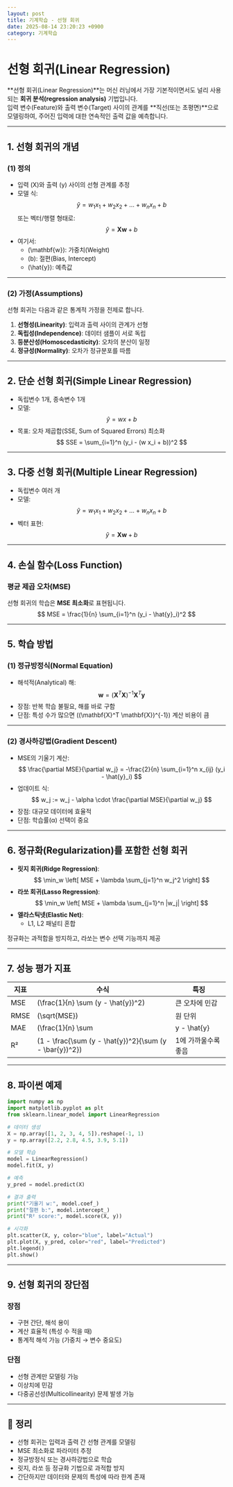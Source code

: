 ```yaml
---
layout: post
title: 기계학습 - 선형 회귀
date: 2025-08-14 23:20:23 +0900
category: 기계학습
---
```

# 선형 회귀(Linear Regression)

**선형 회귀(Linear Regression)**는 머신 러닝에서 가장 기본적이면서도 널리 사용되는 **회귀 분석(regression analysis)** 기법입니다.  
입력 변수(Feature)와 출력 변수(Target) 사이의 관계를 **직선(또는 초평면)**으로 모델링하여, 주어진 입력에 대한 연속적인 출력 값을 예측합니다.

---

## 1. 선형 회귀의 개념

### (1) 정의
- 입력 \(X\)와 출력 \(y\) 사이의 선형 관계를 추정
- 모델 식:
$$
\hat{y} = w_1 x_1 + w_2 x_2 + \dots + w_n x_n + b
$$
또는 벡터/행렬 형태로:
$$
\hat{y} = \mathbf{X} \mathbf{w} + b
$$
- 여기서:
  - \(\mathbf{w}\): 가중치(Weight)
  - \(b\): 절편(Bias, Intercept)
  - \(\hat{y}\): 예측값

---

### (2) 가정(Assumptions)
선형 회귀는 다음과 같은 통계적 가정을 전제로 합니다.
1. **선형성(Linearity)**: 입력과 출력 사이의 관계가 선형
2. **독립성(Independence)**: 데이터 샘플이 서로 독립
3. **등분산성(Homoscedasticity)**: 오차의 분산이 일정
4. **정규성(Normality)**: 오차가 정규분포를 따름

---

## 2. 단순 선형 회귀(Simple Linear Regression)

- 독립변수 1개, 종속변수 1개
- 모델:
$$
\hat{y} = w x + b
$$
- 목표: 오차 제곱합(SSE, Sum of Squared Errors) 최소화
$$
SSE = \sum_{i=1}^n (y_i - (w x_i + b))^2
$$

---

## 3. 다중 선형 회귀(Multiple Linear Regression)

- 독립변수 여러 개
- 모델:
$$
\hat{y} = w_1 x_1 + w_2 x_2 + \dots + w_n x_n + b
$$
- 벡터 표현:
$$
\hat{y} = \mathbf{X} \mathbf{w} + b
$$

---

## 4. 손실 함수(Loss Function)

### 평균 제곱 오차(MSE)
선형 회귀의 학습은 **MSE 최소화**로 표현됩니다.
$$
MSE = \frac{1}{n} \sum_{i=1}^n (y_i - \hat{y}_i)^2
$$

---

## 5. 학습 방법

### (1) 정규방정식(Normal Equation)
- 해석적(Analytical) 해:
$$
\mathbf{w} = (\mathbf{X}^T \mathbf{X})^{-1} \mathbf{X}^T \mathbf{y}
$$
- 장점: 반복 학습 불필요, 해를 바로 구함
- 단점: 특성 수가 많으면 \((\mathbf{X}^T \mathbf{X})^{-1}\) 계산 비용이 큼

---

### (2) 경사하강법(Gradient Descent)
- MSE의 기울기 계산:
$$
\frac{\partial MSE}{\partial w_j} = -\frac{2}{n} \sum_{i=1}^n x_{ij} (y_i - \hat{y}_i)
$$
- 업데이트 식:
$$
w_j := w_j - \alpha \cdot \frac{\partial MSE}{\partial w_j}
$$
- 장점: 대규모 데이터에 효율적
- 단점: 학습률(α) 선택이 중요

---

## 6. 정규화(Regularization)를 포함한 선형 회귀

- **릿지 회귀(Ridge Regression)**:
$$
\min_w \left[ MSE + \lambda \sum_{j=1}^n w_j^2 \right]
$$
- **라쏘 회귀(Lasso Regression)**:
$$
\min_w \left[ MSE + \lambda \sum_{j=1}^n |w_j| \right]
$$
- **엘라스틱넷(Elastic Net)**:
  - L1, L2 패널티 혼합

정규화는 과적합을 방지하고, 라쏘는 변수 선택 기능까지 제공

---

## 7. 성능 평가 지표

| 지표 | 수식 | 특징 |
|------|------|------|
| MSE | \(\frac{1}{n} \sum (y - \hat{y})^2\) | 큰 오차에 민감 |
| RMSE | \(\sqrt{MSE}\) | 원 단위 |
| MAE | \(\frac{1}{n} \sum |y - \hat{y}|\) | 이상치에 덜 민감 |
| R² | \(1 - \frac{\sum (y - \hat{y})^2}{\sum (y - \bar{y})^2}\) | 1에 가까울수록 좋음 |

---

## 8. 파이썬 예제
```python
import numpy as np
import matplotlib.pyplot as plt
from sklearn.linear_model import LinearRegression

# 데이터 생성
X = np.array([1, 2, 3, 4, 5]).reshape(-1, 1)
y = np.array([2.2, 2.8, 4.5, 3.9, 5.1])

# 모델 학습
model = LinearRegression()
model.fit(X, y)

# 예측
y_pred = model.predict(X)

# 결과 출력
print("기울기 w:", model.coef_)
print("절편 b:", model.intercept_)
print("R² score:", model.score(X, y))

# 시각화
plt.scatter(X, y, color="blue", label="Actual")
plt.plot(X, y_pred, color="red", label="Predicted")
plt.legend()
plt.show()
```

---

## 9. 선형 회귀의 장단점

### 장점
- 구현 간단, 해석 용이
- 계산 효율적 (특성 수 적을 때)
- 통계적 해석 가능 (가중치 → 변수 중요도)

### 단점
- 선형 관계만 모델링 가능
- 이상치에 민감
- 다중공선성(Multicollinearity) 문제 발생 가능

---

## 📌 정리
- 선형 회귀는 입력과 출력 간 선형 관계를 모델링
- MSE 최소화로 파라미터 추정
- 정규방정식 또는 경사하강법으로 학습
- 릿지, 라쏘 등 정규화 기법으로 과적합 방지
- 간단하지만 데이터와 문제의 특성에 따라 한계 존재